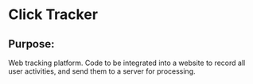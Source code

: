 # Click Tracker

## Purpose:
Web tracking platform. Code to be integrated into a website to record
all user activities, and send them to a server for processing.
